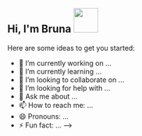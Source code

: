 <h2> Hi, I'm Bruna <img src="https://media.giphy.com/media/dxODB9UE879RDqAh3o/giphy.gif" width="50"></h2>

Here are some ideas to get you started:

- 🔭 I’m currently working on ...
- 🌱 I’m currently learning ...
- 👯 I’m looking to collaborate on ...
- 🤔 I’m looking for help with ...
- 💬 Ask me about ...
- 📫 How to reach me: ...
- 😄 Pronouns: ...
- ⚡ Fun fact: ...
-->
